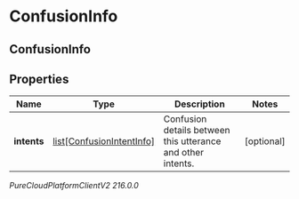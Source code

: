 # ConfusionInfo

## ConfusionInfo

## Properties

|Name | Type | Description | Notes|
|------------ | ------------- | ------------- | -------------|
| **intents** | [list[ConfusionIntentInfo]](ConfusionIntentInfo) | Confusion details between this utterance and other intents. | [optional] |



_PureCloudPlatformClientV2 216.0.0_
